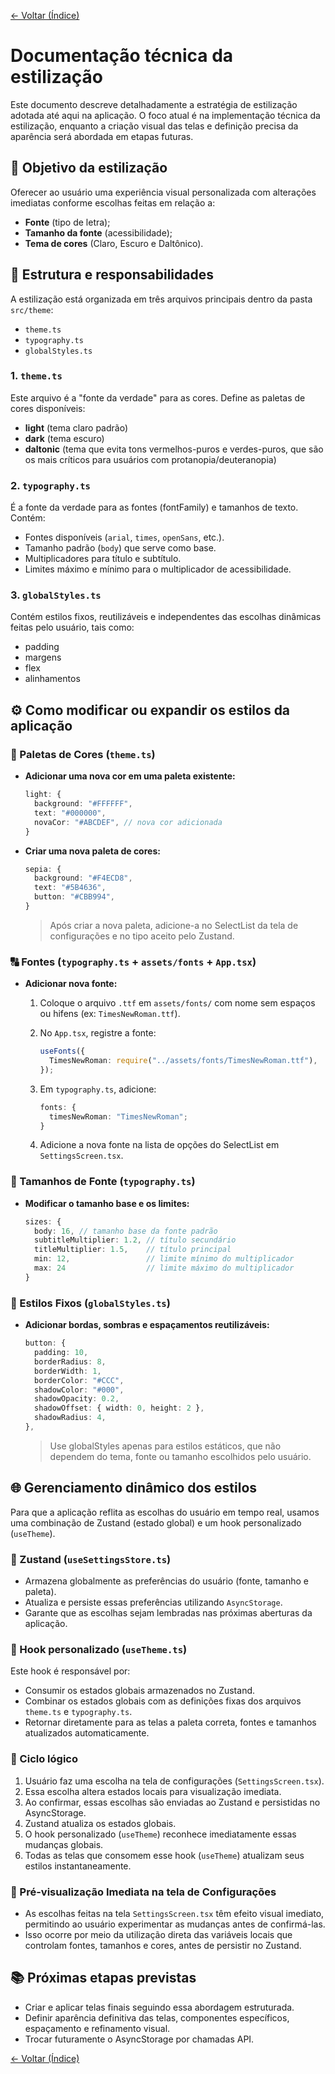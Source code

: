 <!-- markdownlint-disable-next-line MD041 -->
[← Voltar (Índice)](../index.md)

# Documentação técnica da estilização

Este documento descreve detalhadamente a estratégia de estilização adotada até aqui na aplicação. O foco atual é na implementação técnica da estilização, enquanto a criação visual das telas e definição precisa da aparência será abordada em etapas futuras.

## 📌 Objetivo da estilização

Oferecer ao usuário uma experiência visual personalizada com alterações imediatas conforme escolhas feitas em relação a:

- **Fonte** (tipo de letra);
- **Tamanho da fonte** (acessibilidade);
- **Tema de cores** (Claro, Escuro e Daltônico).

## 📂 Estrutura e responsabilidades

A estilização está organizada em três arquivos principais dentro da pasta `src/theme`:

- `theme.ts`
- `typography.ts`
- `globalStyles.ts`

### 1. `theme.ts`

Este arquivo é a "fonte da verdade" para as cores. Define as paletas de cores disponíveis:

- **light** (tema claro padrão)
- **dark** (tema escuro)
- **daltonic** (tema que evita tons vermelhos-puros e verdes-puros, que são os mais críticos para usuários com protanopia/deuteranopia)

### 2. `typography.ts`

É a fonte da verdade para as fontes (fontFamily) e tamanhos de texto. Contém:

- Fontes disponíveis (`arial`, `times`, `openSans`, etc.).
- Tamanho padrão (`body`) que serve como base.
- Multiplicadores para título e subtítulo.
- Limites máximo e mínimo para o multiplicador de acessibilidade.

### 3. `globalStyles.ts`

Contém estilos fixos, reutilizáveis e independentes das escolhas dinâmicas feitas pelo usuário, tais como:

- padding
- margens
- flex
- alinhamentos

## ⚙️ Como modificar ou expandir os estilos da aplicação

### 🎨 Paletas de Cores (`theme.ts`)

- **Adicionar uma nova cor em uma paleta existente:**

  ```ts
  light: {
    background: "#FFFFFF",
    text: "#000000",
    novaCor: "#ABCDEF", // nova cor adicionada
  }
  ```

- **Criar uma nova paleta de cores:**

  ```ts
  sepia: {
    background: "#F4ECD8",
    text: "#5B4636",
    button: "#CBB994",
  }
  ```

  > Após criar a nova paleta, adicione-a no SelectList da tela de configurações e no tipo aceito pelo Zustand.

### 🔠 Fontes (`typography.ts` + `assets/fonts` + `App.tsx`)

- **Adicionar nova fonte:**

  1. Coloque o arquivo `.ttf` em `assets/fonts/` com nome sem espaços ou hifens (ex: `TimesNewRoman.ttf`).
  2. No `App.tsx`, registre a fonte:

     ```ts
     useFonts({
       TimesNewRoman: require("../assets/fonts/TimesNewRoman.ttf"),
     });
     ```

  3. Em `typography.ts`, adicione:

     ```ts
     fonts: {
       timesNewRoman: "TimesNewRoman";
     }
     ```

  4. Adicione a nova fonte na lista de opções do SelectList em `SettingsScreen.tsx`.

### 🔡 Tamanhos de Fonte (`typography.ts`)

- **Modificar o tamanho base e os limites:**

  ```ts
  sizes: {
    body: 16, // tamanho base da fonte padrão
    subtitleMultiplier: 1.2, // título secundário
    titleMultiplier: 1.5,    // título principal
    min: 12,                 // limite mínimo do multiplicador
    max: 24                  // limite máximo do multiplicador
  }
  ```

### 🧱 Estilos Fixos (`globalStyles.ts`)

- **Adicionar bordas, sombras e espaçamentos reutilizáveis:**

  ```ts
  button: {
    padding: 10,
    borderRadius: 8,
    borderWidth: 1,
    borderColor: "#CCC",
    shadowColor: "#000",
    shadowOpacity: 0.2,
    shadowOffset: { width: 0, height: 2 },
    shadowRadius: 4,
  },
  ```

  > Use globalStyles apenas para estilos estáticos, que não dependem do tema, fonte ou tamanho escolhidos pelo usuário.

## 🌐 Gerenciamento dinâmico dos estilos

Para que a aplicação reflita as escolhas do usuário em tempo real, usamos uma combinação de Zustand (estado global) e um hook personalizado (`useTheme`).

### 📌 Zustand (`useSettingsStore.ts`)

- Armazena globalmente as preferências do usuário (fonte, tamanho e paleta).
- Atualiza e persiste essas preferências utilizando `AsyncStorage`.
- Garante que as escolhas sejam lembradas nas próximas aberturas da aplicação.

### 📌 Hook personalizado (`useTheme.ts`)

Este hook é responsável por:

- Consumir os estados globais armazenados no Zustand.
- Combinar os estados globais com as definições fixas dos arquivos `theme.ts` e `typography.ts`.
- Retornar diretamente para as telas a paleta correta, fontes e tamanhos atualizados automaticamente.

### 🔄 Ciclo lógico

1. Usuário faz uma escolha na tela de configurações (`SettingsScreen.tsx`).
2. Essa escolha altera estados locais para visualização imediata.
3. Ao confirmar, essas escolhas são enviadas ao Zustand e persistidas no AsyncStorage.
4. Zustand atualiza os estados globais.
5. O hook personalizado (`useTheme`) reconhece imediatamente essas mudanças globais.
6. Todas as telas que consomem esse hook (`useTheme`) atualizam seus estilos instantaneamente.

### 🎯 Pré-visualização Imediata na tela de Configurações

- As escolhas feitas na tela `SettingsScreen.tsx` têm efeito visual imediato, permitindo ao usuário experimentar as mudanças antes de confirmá-las.
- Isso ocorre por meio da utilização direta das variáveis locais que controlam fontes, tamanhos e cores, antes de persistir no Zustand.

## 📚 Próximas etapas previstas

- Criar e aplicar telas finais seguindo essa abordagem estruturada.
- Definir aparência definitiva das telas, componentes específicos, espaçamento e refinamento visual.
- Trocar futuramente o AsyncStorage por chamadas API.

[← Voltar (Índice)](../index.md)

